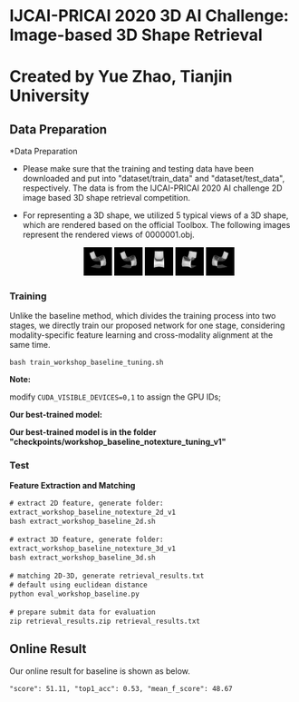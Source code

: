 # IJCAI-PRICAI 2020 3D AI Challenge: Image-based 3D Shape Retrieval 
# Created by Yue Zhao, Tianjin University

## Data Preparation 

*Data Preparation

* Please make sure that the training and testing data have been downloaded and put into "dataset/train_data" and "dataset/test_data", respectively. The data is from the IJCAI-PRICAI 2020 AI challenge 2D image based 3D shape retrieval competition.

* For representing a 3D shape, we utilized 5 typical views of a 3D shape, which are rendered based on the official Toolbox. The following images represent the rendered views of 0000001.obj. 

  <center class='half'>
      <img src="dataset\examples\0000005.png" alt="0000005" style="zoom:10%;" />
      <img src="dataset\examples\0000005.png" alt="0000006" style="zoom:10%;" />
      <img src="dataset\examples\0000007.png" alt="0000007" style="zoom:10%;" />
      <img src="dataset\examples\0000008.png" alt="0000008" style="zoom:10%;" />
      <img src="dataset\examples\0000009.png" alt="0000009" style="zoom:10%;" />
  <center>

 
### Training

Unlike the baseline method, which divides the training process into two stages, we directly train our proposed network for one stage, considering modality-specific feature learning and cross-modality alignment at the same time. 

```
bash train_workshop_baseline_tuning.sh
```
**Note:** 

modify ``CUDA_VISIBLE_DEVICES=0,1``  to assign the GPU IDs;



**Our best-trained model:**

**Our best-trained model is in the folder "checkpoints/workshop_baseline_notexture_tuning_v1"**

### Test

**Feature Extraction and Matching**

```
# extract 2D feature, generate folder: extract_workshop_baseline_notexture_2d_v1
bash extract_workshop_baseline_2d.sh

# extract 3D feature, generate folder: extract_workshop_baseline_notexture_3d_v1
bash extract_workshop_baseline_3d.sh

# matching 2D-3D, generate retrieval_results.txt
# default using euclidean distance
python eval_workshop_baseline.py

# prepare submit data for evaluation
zip retrieval_results.zip retrieval_results.txt
```

## Online Result

Our online result for baseline is shown as below. 
```
"score": 51.11, "top1_acc": 0.53, "mean_f_score": 48.67
```


